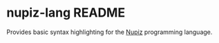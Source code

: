 # nupiz-lang README

Provides basic syntax highlighting for the [Nupiz](https://github.com/Lemon-Chad/NupizLang/) programming language.
